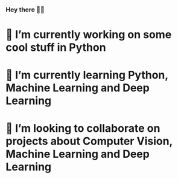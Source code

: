 ### Hey there 👋🏼
<!-- <img src="https://capsule-render.vercel.app/api?type=transparent&color=auto&height=300&section=header&text=Hey%20there&fontSize=90" /> -->
<!--
**neuralninja27/neuralninja27** is a ✨ _special_ ✨ repository because its `README.md` (this file) appears on your GitHub profile.

Here are some ideas to get you started:

- 🔭 I’m currently working on 
- 🌱 I’m currently learning Python, Machine Learning and Deep Learning
- 👯 I’m looking to collaborate on ...
- 🤔 I’m looking for help with ...
- 💬 Ask me about ...
- 📫 How to reach me: ...
- 😄 Pronouns: ...
- ⚡ Fun fact: ...
-->
# 🔭 I’m currently working on some cool stuff in Python
# 🌱 I’m currently learning Python, Machine Learning and Deep Learning
# 👯 I’m looking to collaborate on projects about Computer Vision, Machine Learning and Deep Learning
<!--
<img height="150em" src="https://github-readme-stats.vercel.app/api?username=neuralninja27&show_icons=true&hide_border=true&&count_private=true&include_all_commits=true" />
-->

